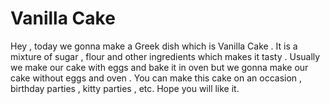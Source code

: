 # Vanilla Cake
Hey , today we gonna make a Greek dish which is Vanilla Cake . It is a mixture of sugar , flour and other ingredients which makes it tasty .
Usually we make our cake with eggs and bake it in oven but we gonna make our cake without eggs and oven . You can make this cake on an occasion , birthday parties , kitty parties , etc. Hope you will like it.